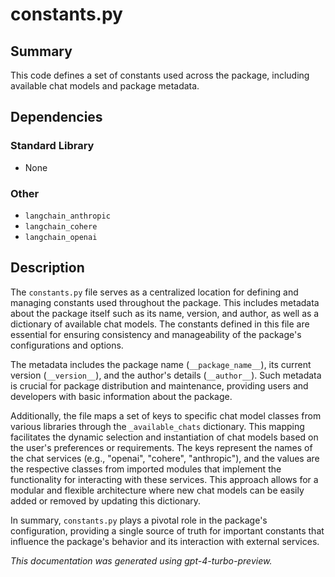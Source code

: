 # constants.py

## Summary

This code defines a set of constants used across the package, including available chat models and package metadata.

## Dependencies

### Standard Library

- None

### Other

- `langchain_anthropic`
- `langchain_cohere`
- `langchain_openai`

## Description

The `constants.py` file serves as a centralized location for defining and managing constants used throughout the package. This includes metadata about the package itself such as its name, version, and author, as well as a dictionary of available chat models. The constants defined in this file are essential for ensuring consistency and manageability of the package's configurations and options.

The metadata includes the package name (`__package_name__`), its current version (`__version__`), and the author's details (`__author__`). Such metadata is crucial for package distribution and maintenance, providing users and developers with basic information about the package.

Additionally, the file maps a set of keys to specific chat model classes from various libraries through the `_available_chats` dictionary. This mapping facilitates the dynamic selection and instantiation of chat models based on the user's preferences or requirements. The keys represent the names of the chat services (e.g., "openai", "cohere", "anthropic"), and the values are the respective classes from imported modules that implement the functionality for interacting with these services. This approach allows for a modular and flexible architecture where new chat models can be easily added or removed by updating this dictionary.

In summary, `constants.py` plays a pivotal role in the package's configuration, providing a single source of truth for important constants that influence the package's behavior and its interaction with external services.

*This documentation was generated using gpt-4-turbo-preview.*